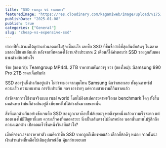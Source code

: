 ```yaml
---
title: "SSD ราคาถูก vs ราคาแพง"
featuredImage: "https://res.cloudinary.com/kagamiweb/image/upload/v1751108257/blog.coregamehd.com/cheap-vs-expensive-ssd.jpg"
publishDate: "2025-01-08"
publish: true
categories: ["General"]
slug: "cheap-vs-expensive-ssd"
---
```


ปลายปีที่แล้วผมได้คูปองส่วนลดแต่ไม่รู้จะซื้ออะไร เลยซื้อ SSD ที่ขึ้นชื่อว่าดีที่สุดอันดับต้นๆ ในตลาดมาลองใช้แทนอันเก่า หลังจากที่ทดลองใช้งานจริงประมาณ 2 เดือนก็ได้คำตอบว่า SSD ของถูกกับของแพงต่างกันอย่างไร

ซ้าย (ของเก่า): Teamgroup MP44L 2TB ราคาสามพันกว่าๆ
ขวา (ของใหม่): Samsung 990 Pro 2TB ราคาเจ็ดพันห้า

SSD สองรุ่นนี้ต่างกันอยู่แล้ว ไม่ว่าจะมองจากมุมไหน Samsung ดีกว่าเยอะเลย ทั้งคุณภาพชิป ความเร็ว ความทนทาน การรับประกัน ฯลฯ เอาง่ายๆ แค่ความสวยงามก็กินขาดแล้ว

ถ้าวัดจากการใช้งานจริงแบบ real world โดยไม่อิงสเปคกระดาษหรือผล benchmark ใดๆ ทั้งสิ้น ผมค้นพบว่ามันก็ต่างกันอยู่ดี เพียงแต่ไม่ได้ต่างกันมากขนาดนั้น

สิ่งที่แตกต่างกันอย่างชัดเจนคือ SSD ของถูกเวลาก๊อปไฟล์เยอะๆ พอถึงจุดหนึ่งแล้วความเร็วจะตก แต่ของแพงไม่มีปัญหานี้เลย ความเร็วคงที่ตลอดระยะ  นิ่งเป็นเส้นตรงไม่มีดรอปลง นอกนั้นแทบไม่รู้สึกถึงความแตกต่าง เปิดคอมเร็วขึ้นหนึ่งวินาทีแล้วไง?

เมื่อพิจารณาจากราคาค่าตัว ผมคิดว่าซื้อ SSD ราคาถูกก็เพียงพอแล้ว เลือกยี่ห้อดีๆ หน่อย จากนั้นนำเงินส่วนต่างที่เหลือไปเติมอุปกรณ์อื่น คุ้มกว่าเยอะเลย